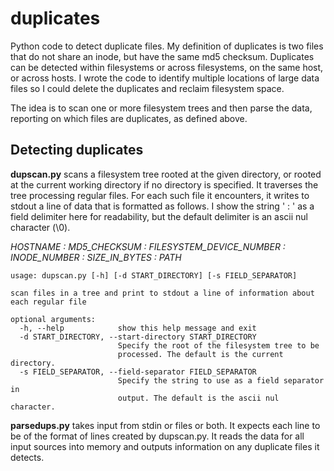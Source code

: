 # duplicates

Python code to detect duplicate files.  My definition of duplicates is two files that do not share an inode, but have the same md5 checksum.
Duplicates can be detected within filesystems or across filesystems, on the same host, or across hosts.  I wrote the code to identify multiple locations of large data files so I could delete the duplicates and reclaim filesystem space.

The idea is to scan one or more filesystem trees and then parse the data, reporting on which files are duplicates, as defined above.

## Detecting duplicates

**dupscan.py** scans a filesystem tree rooted at the given directory, or rooted at the current working directory if no directory is specified.  It traverses the tree processing regular files.  For each such file it encounters, it writes to stdout a line of data that is formatted as follows.  I show the string ' : ' as a field delimiter here for readability, but the default delimiter is an ascii nul character (\0).

*HOSTNAME : MD5_CHECKSUM : FILESYSTEM_DEVICE_NUMBER : INODE_NUMBER : SIZE_IN_BYTES : PATH*

```
usage: dupscan.py [-h] [-d START_DIRECTORY] [-s FIELD_SEPARATOR]

scan files in a tree and print to stdout a line of information about each regular file

optional arguments:
  -h, --help            show this help message and exit
  -d START_DIRECTORY, --start-directory START_DIRECTORY
                        Specify the root of the filesystem tree to be
                        processed. The default is the current directory.
  -s FIELD_SEPARATOR, --field-separator FIELD_SEPARATOR
                        Specify the string to use as a field separator in
                        output. The default is the ascii nul character.
```

**parsedups.py** takes input from stdin or files or both.  It expects each line to be of the format of lines created by dupscan.py.  It reads the data for all input sources into memory and outputs information on any duplicate files it detects.
